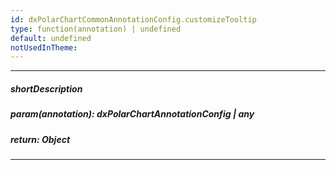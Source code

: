 ```yaml
---
id: dxPolarChartCommonAnnotationConfig.customizeTooltip
type: function(annotation) | undefined
default: undefined
notUsedInTheme: 
---
```

---
##### shortDescription
<!-- %shortDescription% -->

##### param(annotation): dxPolarChartAnnotationConfig | any
<!-- %param(annotation)% -->

##### return: Object
<!-- %return% -->

---
<!-- %fullDescription% -->

<!-- import * from 'api-reference\_hidden\dxChartCommonAnnotationConfig\customizeTooltip.md' -->